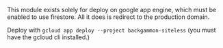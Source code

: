 This module exists solely for deploy on google app engine, which must be enabled to use firestore. All it does is redirect to the production domain.

Deploy with `gcloud app deploy --project backgammon-siteless` (you must have the gcloud cli installed.)
